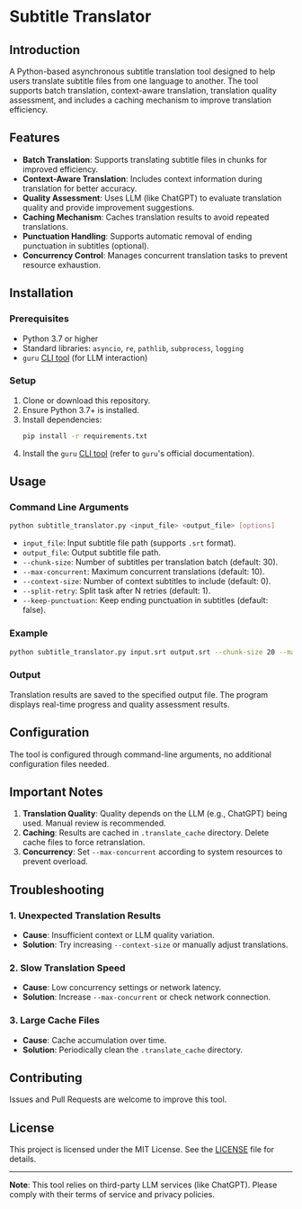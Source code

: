 # Subtitle Translator

## Introduction

A Python-based asynchronous subtitle translation tool designed to help users translate subtitle files from one language to another. The tool supports batch translation, context-aware translation, translation quality assessment, and includes a caching mechanism to improve translation efficiency.

## Features

- **Batch Translation**: Supports translating subtitle files in chunks for improved efficiency.
- **Context-Aware Translation**: Includes context information during translation for better accuracy.
- **Quality Assessment**: Uses LLM (like ChatGPT) to evaluate translation quality and provide improvement suggestions.
- **Caching Mechanism**: Caches translation results to avoid repeated translations.
- **Punctuation Handling**: Supports automatic removal of ending punctuation in subtitles (optional).
- **Concurrency Control**: Manages concurrent translation tasks to prevent resource exhaustion.

## Installation

### Prerequisites

- Python 3.7 or higher
- Standard libraries: `asyncio`, `re`, `pathlib`, `subprocess`, `logging`
- `guru` [CLI tool](https://github.com/shafreeck/guru) (for LLM interaction)

### Setup

1. Clone or download this repository.
2. Ensure Python 3.7+ is installed.
3. Install dependencies:
   ```bash
   pip install -r requirements.txt
   ```
4. Install the `guru` [CLI tool](https://github.com/shafreeck/guru) (refer to `guru`'s official documentation).

## Usage

### Command Line Arguments

```bash
python subtitle_translator.py <input_file> <output_file> [options]
```

- `input_file`: Input subtitle file path (supports `.srt` format).
- `output_file`: Output subtitle file path.
- `--chunk-size`: Number of subtitles per translation batch (default: 30).
- `--max-concurrent`: Maximum concurrent translations (default: 10).
- `--context-size`: Number of context subtitles to include (default: 0).
- `--split-retry`: Split task after N retries (default: 1).
- `--keep-punctuation`: Keep ending punctuation in subtitles (default: false).

### Example

```bash
python subtitle_translator.py input.srt output.srt --chunk-size 20 --max-concurrent 5 --context-size 3
```

### Output

Translation results are saved to the specified output file. The program displays real-time progress and quality assessment results.

## Configuration

The tool is configured through command-line arguments, no additional configuration files needed.

## Important Notes

1. **Translation Quality**: Quality depends on the LLM (e.g., ChatGPT) being used. Manual review is recommended.
2. **Caching**: Results are cached in `.translate_cache` directory. Delete cache files to force retranslation.
3. **Concurrency**: Set `--max-concurrent` according to system resources to prevent overload.

## Troubleshooting

### 1. Unexpected Translation Results

- **Cause**: Insufficient context or LLM quality variation.
- **Solution**: Try increasing `--context-size` or manually adjust translations.

### 2. Slow Translation Speed

- **Cause**: Low concurrency settings or network latency.
- **Solution**: Increase `--max-concurrent` or check network connection.

### 3. Large Cache Files

- **Cause**: Cache accumulation over time.
- **Solution**: Periodically clean the `.translate_cache` directory.

## Contributing

Issues and Pull Requests are welcome to improve this tool.

## License

This project is licensed under the MIT License. See the [LICENSE](LICENSE) file for details.

---

**Note**: This tool relies on third-party LLM services (like ChatGPT). Please comply with their terms of service and privacy policies.
